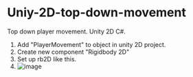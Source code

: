 # Uniy-2D-top-down-movement
Top down player movement. Unity 2D C#.

1. Add "PlayerMovement" to object in unity 2D project.
2. Create new component "Rigidbody 2D"
3. Set up rb2D like this.
4. ![image](https://user-images.githubusercontent.com/72090567/117973976-5079ec80-b32d-11eb-9797-3e4da723a2e8.png)
